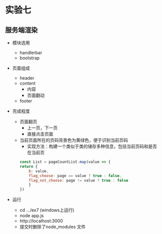 # 实验七 
## 服务端渲染

+ 模块选用
    + handlerbar
    + bootstrap

+ 页面组成
    + header
    + content
        + 内容
        + 页面翻动
    + footer

+ 完成程度
    + 页面翻页
        + 上一页，下一页
        + 直接点击页面
    + 当前页面所在的页码背景色为黄绿色，便于识别当前页码
        + 实现方法：构建一个类似于类的储存多种信息，包括当前页码和是否在当前页
        ```js
        const List = pageCountList.map(value => {
        return {
            b: value,
            flag_choose: page == value ? true : false,    
            flag_not_choose: page != value ? true : false 
            }
        })
        ```

+ 运行
    + cd .../ex7   (windows上运行)
    + node app.js
    + http://localhost:3000
    + 提交时删除了node_modules 文件